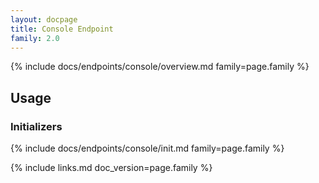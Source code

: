 ```yaml
---
layout: docpage
title: Console Endpoint
family: 2.0
---
```


{% include docs/endpoints/console/overview.md family=page.family %}

## Usage

### Initializers

{% include docs/endpoints/console/init.md family=page.family %}


{% include links.md doc_version=page.family %}
